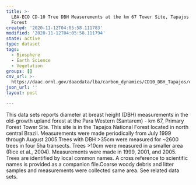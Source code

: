 ```yaml
---
title: >-
  LBA-ECO CD-10 Tree DBH Measurements at the km 67 Tower Site, Tapajos National
  Forest
created: '2020-11-12T04:05:58.111783'
modified: '2020-11-12T04:05:58.111794'
state: active
type: dataset
tags:
  - Biosphere
  - Earth Science
  - Vegetation
groups: []
csv_url: >-
  https://daac.ornl.gov/daacdata/lba/carbon_dynamics/CD10_DBH_Tapajos/comp//DBH_names_species_sort.csv
json_url: ''
layout: post

---
```

This data sets reports diameter at breast height (DBH) measurements in the old-growth upland forest at the Para Western (Santarem) - km 67, Primary Forest Tower Site. This site is in the Tapajos National Forest located in north central Brazil. Measurements were made periodically from July 1999 through August 2005.Trees with DBH >35cm were measured for ~2600 trees in four 5ha transects. Trees >10cm were measured in a smaller area (Rice et al., 2004). Measurements were made in 1999, 2001, and 2005. Trees are identified by local common names.  A cross reference to scientific names is provided as a companion file.Coarse woody debris and litter samples and measurements were collected same area. See related data sets.
